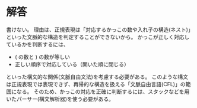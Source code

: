 # 解答

書けない。
理由は、正規表現は「対応するかっこの数や入れ子の構造(ネスト)」といった文脈的な構造を判定することができないから。
かっこが正しく対応しているかを判断するには、

- ( の数と ) の数が等しい
- 正しい順序で対応している（開いた順に閉じる）

といった構文的な関係(文脈自由文法)を考慮する必要がある。
このような構文は正規表現では表現できず、再帰的な構造を扱える「文脈自由言語(CFL)」の範囲になる。
そのため、かっこの対応を正確に判断するには、スタックなどを用いたパーサー(構文解析器)を使う必要がある。
